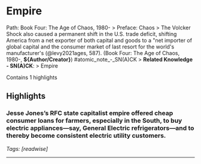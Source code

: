 # Empire

Path: Book Four: The Age of Chaos, 1980- > Preface: Chaos > The Volcker Shock also caused a permanent shift in the U.S. trade deficit, shifting America from a net exporter of both capital and goods to a "net importer of global capital and the consumer market of last resort for the world's manufacturer's (@levy2021ages, 587). (Book Four: The Age of Chaos, 1980-, __${Author/Creator}__) #atomic_note_-_SN(A)CK > **Related Knowledge - SN(A)CK**: > Empire

Contains 1 highlights

## Highlights

### Jesse Jones’s RFC state capitalist empire offered cheap consumer loans for farmers, especially in the South, to buy electric appliances—say, General Electric refrigerators—and to thereby become consistent electric utility customers.  
*Tags: [readwise]*

---

